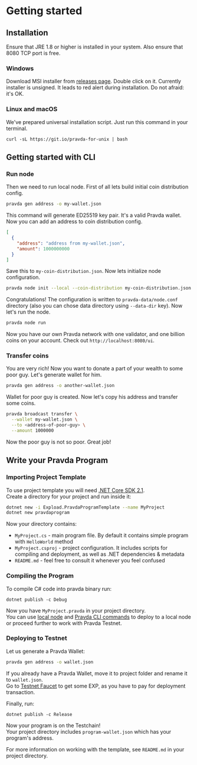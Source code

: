 # Getting started

## Installation

Ensure that JRE 1.8 or higher is installed in your system. Also ensure that 8080 TCP port is free.

### Windows

Download MSI installer from [releases page](https://github.com/expload/pravda/releases). Double click on it. Currently installer is unsigned. It leads to red alert during installation. Do not afraid: it's OK.

### Linux and macOS

We've prepared universal installation script. Just run this command in your terminal.

```
curl -sL https://git.io/pravda-for-unix | bash
```

## Getting started with CLI

### Run node

Then we need to run local node. First of all lets build initial coin distribution config. 

```bash
pravda gen address -o my-wallet.json
```

This command will generate ED25519 key pair. It's a valid Pravda wallet. Now you can add an address to coin distribution config.

```json
[
  {
    "address": "address from my-wallet.json",
    "amount": 1000000000
  }
]
```

Save this to `my-coin-distribution.json`. Now lets initialize node configuration.

```bash
pravda node init --local --coin-distribution my-coin-distribution.json
```

Congratulations! The configuration is written to `pravda-data/node.conf` directory (also you can chose data directory using `--data-dir` key). Now let's run the node.

```bash
pravda node run
```

Now you have our own Pravda network with one validator, and one billion coins on your account. Check out `http://localhost:8080/ui`. 

### Transfer coins

You are very rich! Now you want to donate a part of your wealth to some poor guy. Let's generate wallet for him.

```bash
pravda gen address -o another-wallet.json
```
  
Wallet for poor guy is created. Now let's copy his address and transfer some coins.

```bash
pravda broadcast transfer \
  --wallet my-wallet.json \
  --to <address-of-poor-guy> \
  --amount 1000000
```

Now the poor guy is not so poor. Great job!

## Write your Pravda Program

### Importing Project Template

To use project template you will need [.NET Core SDK 2.1](https://www.microsoft.com/net/download/dotnet-core/2.1).  
Create a directory for your project and run inside it:  
```bash
dotnet new -i Expload.PravdaProgramTemplate --name MyProject
dotnet new pravdaprogram
```
Now your directory contains:
 - `MyProject.cs` - main program file. By default it contains simple program with `HelloWorld` method
 - `MyProject.csproj` - project configuration. It includes scripts for compiling and deployment, as well as .NET dependencies & metadata
 - `README.md` - feel free to consult it whenever you feel confused

### Compiling the Program

To compile C# code into pravda binary run:
```
dotnet publish -c Debug
```
Now you have `MyProject.pravda` in your project directory.  
You can use [local node](#Getting-started-with-CLI) and [Pravda CLI commands](https://github.com/expload/pravda/blob/master/doc/ref/cli/pravda-broadcast-deploy.md) to deploy to a local node or proceed further to work with Pravda Testnet.

### Deploying to Testnet

Let us generate a Pravda Wallet:
```bash
pravda gen address -o wallet.json
```
If you already have a Pravda Wallet, move it to project folder and 
rename it to `wallet.json`.  
Go to [Testnet Faucet](https://faucet.dev.expload.com/ui) to get some EXP, as you have to pay for deployment transaction.  
  
Finally, run:
```
dotnet publish -c Release
```
Now your program is on the Testchain!  
Your project directory includes `program-wallet.json` which has your program's address.  
  
For more information on working with the template, see `README.md` in your project directory.
